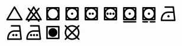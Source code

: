 <img src="bleach.svg">
<img src="do-not-bleach.svg">
<img src="tumble-dry.svg">
<img src="dry-on-low.svg">
<img src="dry-on-medium.svg">
<img src="dry-on-high.svg">
<img src="dry-on-permanent-press.svg">
<img src="dry-on-delicate.svg">
<img src="iron-on-low.svg">
<img src="iron-on-medium.svg">
<img src="iron-on-high.svg">
<img src="no-heat.svg">
<img src="do-not-dry-clean.svg">
